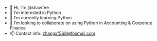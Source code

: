 - 👋 Hi, I’m @shawfee
- 👀 I’m interested in Python
- 🌱 I’m currently learning Python
- 💞️ I’m looking to collaborate on using Python in Accounting & Corporate Finance
- 📫 Contact info: zhangxf568@foxmail.com

<!---
shawfee/Stata is a ✨ special ✨ repository because its `README.md` (this file) appears on your GitHub profile.
You can click the Preview link to take a look at your changes.
--->
